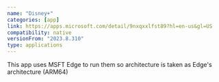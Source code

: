 ```yaml
---
name: "Disney+"
categories: [app]
link: https://apps.microsoft.com/detail/9nxqxxlfst89?hl=en-us&gl=US
compatibility: native
versionFrom: "2023.8.310"
type: applications
---
```


This app uses MSFT Edge to run them so architecture is taken as Edge's architecture (ARM64)